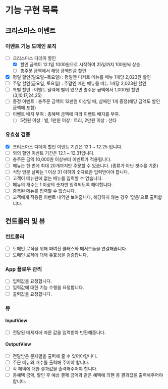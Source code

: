 # 기능 구현 목록

## 크리스마스 이벤트

### 이벤트 기능 도메인 로직

- [ ] 크리스마스 디데이 할인
  - [x] 할인 금액이 12.1일 1000원으로 시작하여 25일까지 100원씩 상승
  - [ ] 총주문 금액에서 해당 금액만큼 할인
- [x] 평일 할인(일요일~목요일) : 평일엔 디저트 메뉴를 메뉴 1개당 2,023원 할인
- [ ] 주말 할인(금요일, 토요일) : 주말엔 메인 메뉴를 메뉴 1개당 2,023원 할인
- [ ] 특별 할인 : 이벤트 달력에 별이 있으면 총주문 금액에서 1,000원 할인(3,10,17,24,25)
- [ ] 증정 이벤트 : 총주문 금액이 12만원 이상일 때, 샴페인 1개 증정(해당 금액도 할인 금액에 포함)
- [ ] 이벤트 배지 부여 : 총혜택 금액에 따라 이벤트 배지를 부여.
  - [ ] 5천원 이상 : 별, 1만원 이상 : 트리, 2만원 이상 : 산타

### 유효성 검증

- [x] 크리스마스 디데이 할인 이벤트 기간은 12.1 ~ 12.25 입니다.
- [ ] 외의 할인 이벤트 기간은 12.1 ~ 12.31입니다.
- [ ] 총주문 금액 10,000원 이상부터 이벤트가 적용됩니다.
- [ ] 메뉴는 한 번에 최대 20개까지만 주문할 수 있습니다. (종류가 아닌 갯수를 기준)
- [ ] 식당 방문 날짜는 1 이상 31 이하의 숫자로만 입력받아야 합니다.
- [ ] 고객이 메뉴판에 없는 메뉴를 입력할 수 없습니다.
- [ ] 메뉴의 개수는 1 이상의 숫자만 입력되도록 해야합니다.
- [ ] 중복된 메뉴를 입력할 수 없습니다.
- [ ] 고객에게 적용된 이벤트 내역만 보여줍니다, 해당하지 않는 경우 '없음'으로 출력합니다.

## 컨트롤러 및 뷰

### 컨트롤러

- [ ] 도메인 로직을 위해 짜여진 클래스와 메서드들을 연결해줍니다.
- [ ] 도메인 로직에 대해 유효성을 검증합니다.

### App 플로우 관리

- [ ] 입력값을 요청합니다.
- [ ] 입력값에 대한 기능 수행을 요청합니다.
- [ ] 출력값을 요청합니다.

### 뷰

#### InputView

- [ ] 전달된 메세지에 따른 값을 입력받아 반환해줍니다.

#### OutputView

- [ ] 전달받은 문자열을 출력해 줄 수 있어야합니다.
- [ ] 주문 메뉴와 개수를 출력해 주어야 합니다.
- [ ] 각 혜택에 대한 결과값을 출력해주어야 합니다.
- [ ] 총혜택 금액, 할인 후 예상 결제 금액과 같은 혜택에 의핸 총 결과값을 출력해주어야 합니다.
